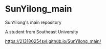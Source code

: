 # SunYilong_main
SunYilong's main repository

A student from Southeast University

https://213180254syl.github.io/SunYilong_main/

